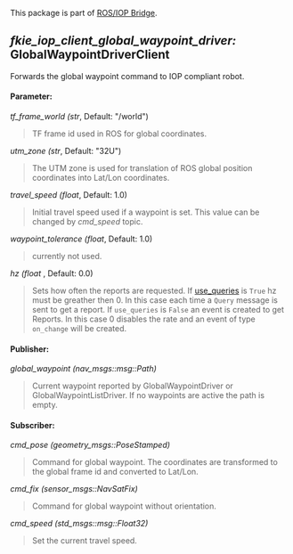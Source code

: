 This package is part of [ROS/IOP Bridge](https://github.com/fkie/iop_core/blob/master/README.md).


## _fkie_iop_client_global_waypoint_driver:_ GlobalWaypointDriverClient

Forwards the global waypoint command to IOP compliant robot.

#### Parameter:

_tf_frame_world (str_, Default: "/world")

> TF frame id used in ROS for global coordinates.

_utm_zone (str_, Default: "32U")

> The UTM zone is used for translation of ROS global position coordinates into Lat/Lon coordinates.

_travel_speed (float_, Default: 1.0)

> Initial travel speed used if a waypoint is set. This value can be changed by _cmd_speed_ topic.

_waypoint_tolerance (float_, Default: 1.0)

> currently not used.

_hz (float_ , Default: 0.0)

> Sets how often the reports are requested. If [use_queries](https://github.com/fkie/iop_core/blob/master/fkie_iop_ocu_slavelib/README.md#parameter) is ```True``` hz must be greather then 0. In this case each time a ```Query``` message is sent to get a report. If ```use_queries``` is ```False``` an event is created to get Reports. In this case 0 disables the rate and an event of type ```on_change``` will be created.


#### Publisher:

_global_waypoint (nav_msgs::msg::Path)_

> Current waypoint reported by GlobalWaypointDriver or GlobalWaypointListDriver. If no waypoints are active the path is empty.


#### Subscriber:

_cmd_pose (geometry_msgs::PoseStamped)_

> Command for global waypoint. The coordinates are transformed to the global frame id and converted to Lat/Lon.

_cmd_fix (sensor_msgs::NavSatFix)_

> Command for global waypoint without orientation.

_cmd_speed (std_msgs::msg::Float32)_

> Set the current travel speed.

